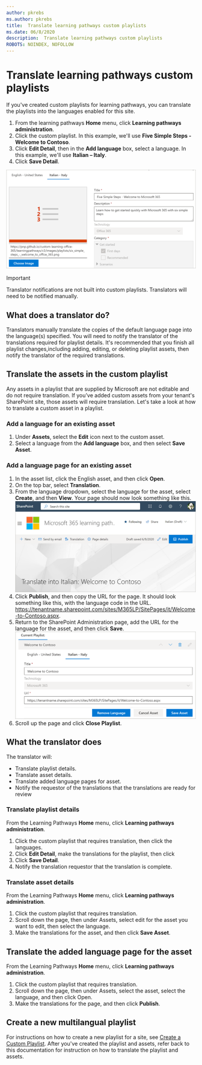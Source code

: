 ```yaml
---
author: pkrebs
ms.author: pkrebs
title:  Translate learning pathways custom playlists
ms.date: 06/8/2020
description:  Translate learning pathways custom playlists
ROBOTS: NOINDEX, NOFOLLOW
---
```


# Translate learning pathways custom playlists
If you've created custom playlists for learning pathways, you can translate the playlists into the languages enabled for this site.

1.	From the learning pathways **Home** menu, click **Learning pathways administration**. 
2.	Click the custom playlist. In this example, we'll use **Five Simple Steps - Welcome to Contoso**. 
3.	Click **Edit Detail**, then in the **Add language** box, select a language. In this example, we'll use **Italian – Italy**. 
5.	Click **Save Detail**. 

![custom_update_ml_pldetail.png](media/custom_update_ml_pldetail.png)

> [!IMPORTANT]
> Translator notifications are not built into custom playlists. Translators will need to be notified manually. 

## What does a translator do?
Translators manually translate the copies of the default language page into the language(s) specified. You will need to notify the translator of the translations required for playlist details. It's recommended that you finish all playlist changes,including adding, editing, or deleting playlist assets, then notify the translator of the required translations.

## Translate the assets in the custom playlist
Any assets in a playlist that are supplied by Microsoft are not editable and do not require translation. If you’ve added custom assets from your tenant's SharePoint site, those assets will require translation. Let's take a look at how to translate a custom asset in a playlist.

### Add a language for an existing asset
1. Under **Assets**, select the **Edit** icon next to the custom asset. 
2. Select a language from the **Add language** box, and then select **Save Asset**.

### Add a language page for an existing asset
1. In the asset list, click the English asset, and then click **Open**.
2. On the top bar, select **Translation**.
3. From the language dropdown, select the language for the asset, select **Create**, and then **View**. Your page should now look something like this. 
![custom_update_ml_transcusplpage.png](media/custom_update_ml_transcusplpage.png)
4. Click **Publish**, and then copy the URL for the page. It should look something like this, with the language code in the URL.
https://tenantname.sharepoint.com/sites/M365LP/SitePages/it/Welcome-to-Contoso.aspx.
5. Return to the SharePoint Administration page, add the URL for the language for the asset, and then click **Save**. 
![custom_update_ml_transcusplurl.png](media/custom_update_ml_transcusplurl.png)
6.	Scroll up the page and click **Close Playlist**.

## What the translator does
The translator will:
- Translate playlist details.
- Translate asset details.
- Translate added language pages for asset.
- Notify the requestor of the translations that the translations are ready for review

### Translate playlist details
From the Learning Pathways **Home** menu, click **Learning pathways administration**. 
1. Click the custom playlist that requires translation, then click the languages. 
2. Click **Edit Detail**, make the translations for the playlist, then click 
3. Click **Save Detail**. 
4. Notify the translation requestor that the translation is complete. 

### Translate asset details
From the Learning Pathways **Home** menu, click **Learning pathways administration**. 
1. Click the custom playlist that requires translation. 
2. Scroll down the page, then under Assets, select edit for the asset you want to edit, then select the language. 
3. Make the translations for the asset, and then click **Save Asset**.  

## Translate the added language page for the asset
From the Learning Pathways **Home** menu, click **Learning pathways administration**. 
1. Click the custom playlist that requires translation. 
2. Scroll down the page, then under Assets, select the asset, select the language, and then click Open. 
3. Make the translations for the page, and then click **Publish**.  

## Create a new multilangual playlist
For instructions on how to create a new playlist for a site, see [Create a Custom Playlist](custom_createnewplaylist.md). After you've created the playlist and assets, refer back to this documentation for instruction on how to translate the playlist and assets. 